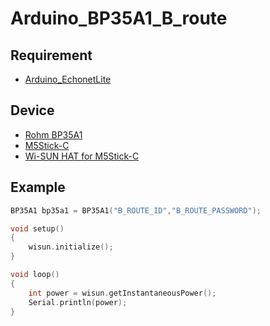 # Arduino_BP35A1_B_route
## Requirement
* [Arduino_EchonetLite](https://github.com/nullsnet/Arduino_EchonetLite)

## Device
* [Rohm BP35A1](https://www.rohm.co.jp/products/wireless-communication/specified-low-power-radio-modules/bp35a1-product)
* [M5Stick-C](https://docs.m5stack.com/en/core/m5stickc)
* [Wi-SUN HAT for M5Stick-C](https://booth.pm/ja/items/1650727)

## Example

```cpp
BP35A1 bp35a1 = BP35A1("B_ROUTE_ID","B_ROUTE_PASSWORD");

void setup()
{
    wisun.initialize();
}

void loop()
{
    int power = wisun.getInstantaneousPower();
    Serial.println(power);
}
```